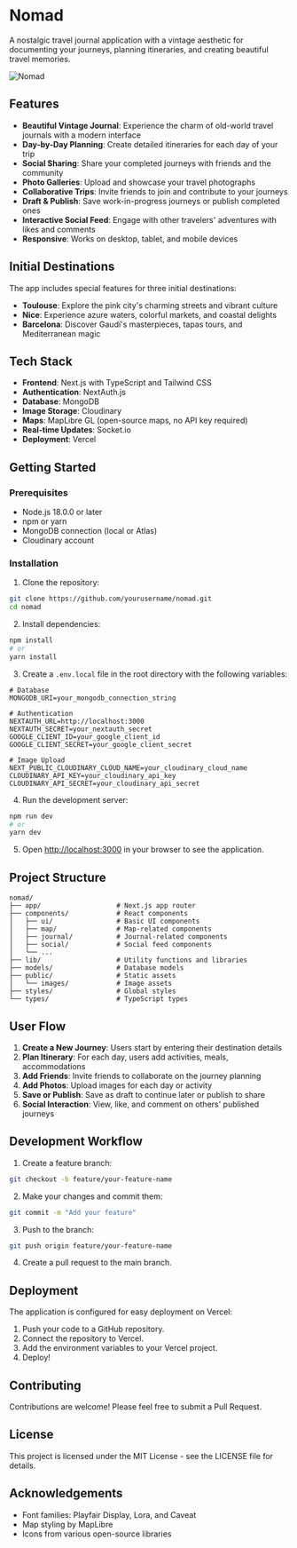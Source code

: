 # Nomad

A nostalgic travel journal application with a vintage aesthetic for documenting your journeys, planning itineraries, and creating beautiful travel memories.

![Nomad](https://placeholder-for-app-screenshot.com)

## Features

- **Beautiful Vintage Journal**: Experience the charm of old-world travel journals with a modern interface
- **Day-by-Day Planning**: Create detailed itineraries for each day of your trip
- **Social Sharing**: Share your completed journeys with friends and the community
- **Photo Galleries**: Upload and showcase your travel photographs
- **Collaborative Trips**: Invite friends to join and contribute to your journeys
- **Draft & Publish**: Save work-in-progress journeys or publish completed ones
- **Interactive Social Feed**: Engage with other travelers' adventures with likes and comments
- **Responsive**: Works on desktop, tablet, and mobile devices

## Initial Destinations

The app includes special features for three initial destinations:
- **Toulouse**: Explore the pink city's charming streets and vibrant culture
- **Nice**: Experience azure waters, colorful markets, and coastal delights
- **Barcelona**: Discover Gaudí's masterpieces, tapas tours, and Mediterranean magic

## Tech Stack

- **Frontend**: Next.js with TypeScript and Tailwind CSS
- **Authentication**: NextAuth.js
- **Database**: MongoDB
- **Image Storage**: Cloudinary
- **Maps**: MapLibre GL (open-source maps, no API key required)
- **Real-time Updates**: Socket.io
- **Deployment**: Vercel

## Getting Started

### Prerequisites

- Node.js 18.0.0 or later
- npm or yarn
- MongoDB connection (local or Atlas)
- Cloudinary account

### Installation

1. Clone the repository:
```bash
git clone https://github.com/yourusername/nomad.git
cd nomad
```

2. Install dependencies:
```bash
npm install
# or
yarn install
```

3. Create a `.env.local` file in the root directory with the following variables:
```
# Database
MONGODB_URI=your_mongodb_connection_string

# Authentication
NEXTAUTH_URL=http://localhost:3000
NEXTAUTH_SECRET=your_nextauth_secret
GOOGLE_CLIENT_ID=your_google_client_id
GOOGLE_CLIENT_SECRET=your_google_client_secret

# Image Upload
NEXT_PUBLIC_CLOUDINARY_CLOUD_NAME=your_cloudinary_cloud_name
CLOUDINARY_API_KEY=your_cloudinary_api_key
CLOUDINARY_API_SECRET=your_cloudinary_api_secret
```

4. Run the development server:
```bash
npm run dev
# or
yarn dev
```

5. Open [http://localhost:3000](http://localhost:3000) in your browser to see the application.

## Project Structure

```
nomad/
├── app/                   # Next.js app router
├── components/            # React components
│   ├── ui/                # Basic UI components
│   ├── map/               # Map-related components
│   ├── journal/           # Journal-related components
│   ├── social/            # Social feed components
│   └── ...
├── lib/                   # Utility functions and libraries
├── models/                # Database models
├── public/                # Static assets
│   └── images/            # Image assets
├── styles/                # Global styles
└── types/                 # TypeScript types
```

## User Flow

1. **Create a New Journey**: Users start by entering their destination details
2. **Plan Itinerary**: For each day, users add activities, meals, accommodations
3. **Add Friends**: Invite friends to collaborate on the journey planning
4. **Add Photos**: Upload images for each day or activity
5. **Save or Publish**: Save as draft to continue later or publish to share
6. **Social Interaction**: View, like, and comment on others' published journeys

## Development Workflow

1. Create a feature branch:
```bash
git checkout -b feature/your-feature-name
```

2. Make your changes and commit them:
```bash
git commit -m "Add your feature"
```

3. Push to the branch:
```bash
git push origin feature/your-feature-name
```

4. Create a pull request to the main branch.

## Deployment

The application is configured for easy deployment on Vercel:

1. Push your code to a GitHub repository.
2. Connect the repository to Vercel.
3. Add the environment variables to your Vercel project.
4. Deploy!

## Contributing

Contributions are welcome! Please feel free to submit a Pull Request.

## License

This project is licensed under the MIT License - see the LICENSE file for details.

## Acknowledgements

- Font families: Playfair Display, Lora, and Caveat
- Map styling by MapLibre
- Icons from various open-source libraries 